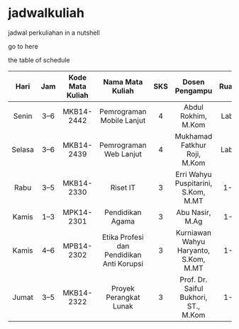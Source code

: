 # jadwalkuliah
jadwal perkuliahan in a nutshell

go to here[]()

the table of schedule

**Hari**|**Jam**|**Kode Mata Kuliah**|**Nama Mata Kuliah**|**SKS**|**Dosen Pengampu**|**Ruang**
:-----:|:-----:|:-----:|:-----:|:-----:|:-----:|:-----:
Senin|3–6|MKB14-2442|Pemrograman Mobile Lanjut|4|Abdul Rokhim, M.Kom|Lab E
Selasa|3–6|MKB14-2439|Pemrograman Web Lanjut|4|Mukhamad Fatkhur Roji, M.Kom|Lab D
Rabu|3–5|MKB14-2330|Riset IT|3|Erri Wahyu Puspitarini, S.Kom, M.MT|1-H
Kamis|1–3|MPK14-2301|Pendidikan Agama|3|Abu Nasir, M.Ag|1-F
Kamis|4–6|MPB14-2302|Etika Profesi dan Pendidikan Anti Korupsi|3|Kurniawan Wahyu Haryanto, S.Kom, M.MT|1-F
Jumat|3–5|MKB14-2322|Proyek Perangkat Lunak|3|Prof. Dr. Saiful Bukhori, ST., M.Kom|1-F

